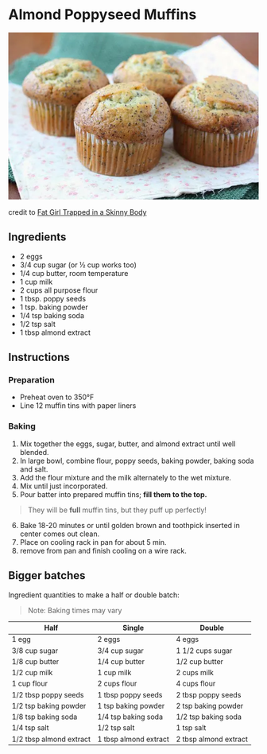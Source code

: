 # Almond Poppyseed Muffins

![almond poppyseed muffins](/muffins-picture.webp)

credit to [Fat Girl Trapped in a Skinny Body](http://www.fatgirltrappedinaskinnybody.com/2010/05/poppy-seed-muffins/)

## Ingredients

* 2 eggs
* 3/4 cup sugar (or ½ cup works too)
* 1/4 cup butter, room temperature
* 1 cup milk
* 2 cups all purpose flour
* 1 tbsp. poppy seeds
* 1 tsp. baking powder
* 1/4 tsp baking soda
* 1/2 tsp salt
* 1 tbsp almond extract

## Instructions

### Preparation

- Preheat oven to 350°F
- Line 12 muffin tins with paper liners

### Baking

1. Mix together the eggs, sugar, butter, and almond extract until well blended.
2. In large bowl, combine flour, poppy seeds, baking powder, baking soda and salt.
3. Add the flour mixture and the milk alternately to the wet mixture.
4. Mix until just incorporated.
5. Pour batter into prepared muffin tins; __fill them to the top.__
>They will be **full** muffin tins, but they puff up perfectly!
6. Bake 18-20 minutes or until golden brown and toothpick inserted in center comes out clean.
7. Place on cooling rack in pan for about 5 min.
8. remove from pan and finish cooling on a wire rack.

## Bigger batches

Ingredient quantities to make a half or double batch:
>Note: Baking times may vary

| Half | Single | Double |
| ---- | ------ | ------ |
| 1 egg | 2 eggs | 4 eggs |
| 3/8 cup sugar | 3/4 cup sugar | 1 1/2 cups sugar |
| 1/8 cup butter | 1/4 cup butter | 1/2 cup butter |
| 1/2 cup milk | 1 cup milk | 2 cups milk |
| 1 cup flour | 2 cups flour | 4 cups flour |
| 1/2 tbsp poppy seeds | 1 tbsp poppy seeds | 2 tbsp poppy seeds |
| 1/2 tsp baking powder | 1 tsp baking powder | 2 tsp baking powder |
| 1/8 tsp baking soda | 1/4 tsp baking soda | 1/2 tsp baking soda |
| 1/4 tsp salt | 1/2 tsp salt | 1 tsp salt |
| 1/2 tbsp almond extract | 1 tbsp almond extract | 2 tbsp almond extract |